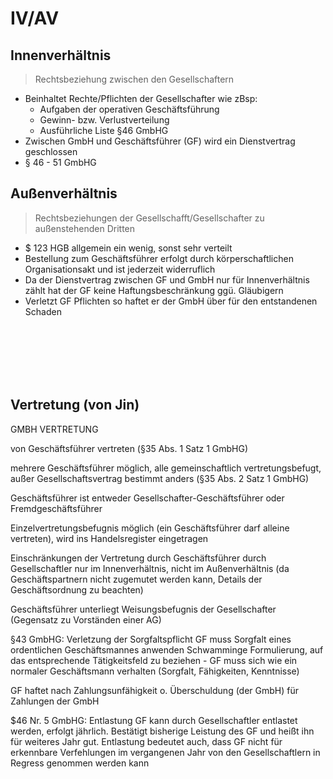 # IV/AV

## Innenverhältnis

>Rechtsbeziehung zwischen den Gesellschaftern

- Beinhaltet Rechte/Pflichten der Gesellschafter wie zBsp:
  - Aufgaben der operativen Geschäftsführung
  - Gewinn- bzw. Verlustverteilung
  - Ausführliche Liste §46 GmbHG
- Zwischen GmbH und Geschäftsführer (GF) wird ein Dienstvertrag geschlossen
- § 46 - 51 GmbHG

## Außenverhältnis

>Rechtsbeziehungen der Gesellschafft/Gesellschafter zu außenstehenden Dritten

- $ 123 HGB allgemein ein wenig, sonst sehr verteilt
- Bestellung zum Geschäftsführer erfolgt durch körperschaftlichen Organisationsakt und ist jederzeit widerruflich
- Da der Dienstvertrag zwischen GF und GmbH nur für Innenverhältnis zählt hat der GF keine Haftungsbeschränkung ggü. Gläubigern
- Verletzt GF Pflichten so haftet er der GmbH über für den entstandenen Schaden

<br><br><br><br><br>
## Vertretung (von Jin)

GMBH VERTRETUNG

von Geschäftsführer vertreten (§35 Abs. 1 Satz 1 GmbHG)

mehrere Geschäftsführer möglich, alle gemeinschaftlich vertretungsbefugt, außer Gesellschaftsvertrag bestimmt anders (§35 Abs. 2 Satz 1 GmbHG)

Geschäftsführer ist entweder Gesellschafter-Geschäftsführer oder Fremdgeschäftsführer

Einzelvertretungsbefugnis möglich (ein Geschäftsführer darf alleine vertreten), wird ins Handelsregister eingetragen

Einschränkungen der Vertretung durch Geschäftsführer durch Gesellschaftler nur im Innenverhältnis, nicht im Außenverhältnis (da Geschäftspartnern nicht zugemutet werden kann, Details der Geschäftsordnung zu beachten)

Geschäftsführer unterliegt Weisungsbefugnis der Gesellschafter (Gegensatz zu Vorständen einer AG)

§43 GmbHG: Verletzung der Sorgfaltspflicht
GF muss Sorgfalt eines ordentlichen Geschäftsmannes anwenden
Schwamminge Formulierung, auf das entsprechende Tätigkeitsfeld zu beziehen - GF muss sich wie ein normaler Geschäftsmann verhalten (Sorgfalt, Fähigkeiten, Kenntnisse)

GF haftet nach Zahlungsunfähigkeit o. Überschuldung (der GmbH) für Zahlungen der GmbH

$46 Nr. 5 GmbHG: Entlastung
GF kann durch Gesellschaftler entlastet werden, erfolgt jährlich.
Bestätigt bisherige Leistung des GF und heißt ihn für weiteres Jahr gut.
Entlastung bedeutet auch, dass GF nicht für erkennbare Verfehlungen im vergangenen Jahr von den Gesellschaftlern in Regress genommen werden kann
